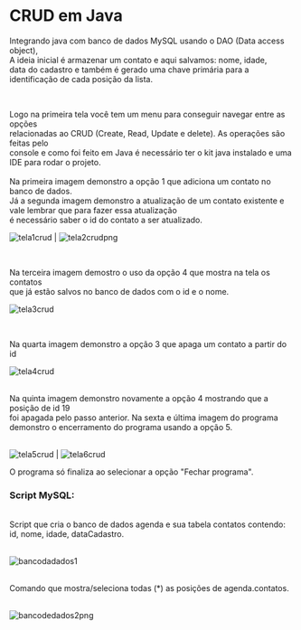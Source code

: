 # CRUD em Java

Integrando java com banco de dados MySQL usando o DAO (Data access object), <br>
A ideia inicial é armazenar um contato e aqui salvamos: nome, idade, <br>
data do cadastro e também é gerado uma chave primária para a identificação de cada posição da lista. 

<br>

Logo na primeira tela você tem um menu para conseguir navegar entre as opções <br>
relacionadas ao CRUD (Create, Read, Update e delete). As operações são feitas pelo <br>
console e como foi feito em Java é necessário ter o kit java instalado e uma IDE para rodar o projeto. <br>
<br>
Na primeira imagem demonstro a opção 1 que adiciona um contato no banco de dados. <br>
Já a segunda imagem demonstro a atualização de um contato existente e vale lembrar que para fazer essa atualização <br>
é necessário saber o id do contato a ser atualizado.

                                                                                              
![tela1crud](https://user-images.githubusercontent.com/24979432/182383594-9cda5055-35f9-45b7-9a5f-fc13e2d9b1b3.png) | ![tela2crudpng](https://user-images.githubusercontent.com/24979432/182383349-76fac3a5-0292-4294-9306-63387141d0a9.png)


<br>

Na terceira imagem demostro o uso da opção 4 que mostra na tela os contatos <br>
que já estão salvos no banco de dados com o id e o nome. 
<br>

![tela3crud](https://user-images.githubusercontent.com/24979432/182384076-5bbc51fd-6306-416d-b1cd-b396a8a4842c.png) 

<br>

Na quarta imagem demonstro a opção 3 que apaga um contato a partir do id 
<br>

![tela4crud](https://user-images.githubusercontent.com/24979432/182384586-3cddc655-a0d8-4a4c-86f7-10311e73590b.png)


<br>
Na quinta imagem demonstro novamente a opção 4 mostrando que a posição de id 19 <br>
foi apagada pelo passo anterior.
Na sexta e última imagem do programa demonstro o encerramento do programa usando a opção 5. <br>

<br>

![tela5crud](https://user-images.githubusercontent.com/24979432/182385837-4e9d5dbd-5288-4dcc-9bd2-92aa1e25e353.png) | ![tela6crud](https://user-images.githubusercontent.com/24979432/182262606-f955228c-3e10-4194-93cf-1dd28eadd049.png)

O programa só finaliza ao selecionar a opção "Fechar programa". <br>

###  Script MySQL:

<br>
Script que cria o banco de dados agenda e sua tabela contatos contendo: id, nome, idade, dataCadastro. <br>

<br>

![bancodadados1](https://user-images.githubusercontent.com/24979432/182372439-655027cb-45a0-42de-9fb6-dd45b0025db9.png)

<br>
Comando que mostra/seleciona todas (*) as posições de agenda.contatos. <br>

<br>

![bancodedados2png](https://user-images.githubusercontent.com/24979432/182390769-acfa925d-23bc-4a42-859d-36e56dc441bf.png)










